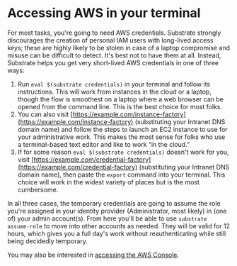 # Accessing AWS in your terminal

For most tasks, you're going to need AWS credentials. Substrate strongly discourages the creation of personal IAM users with long-lived access keys; these are highly likely to be stolen in case of a laptop compromise and misuse can be difficult to detect. It's best not to have them at all. Instead, Substrate helps you get very short-lived AWS credentials in one of three ways:

1. Run `eval $(substrate credentials)` in your terminal and follow its instructions. This will work from instances in the cloud or a laptop, though the flow is smoothest on a laptop where a web browser can be opened from the command line. This is the best choice for most folks.
2. You can also visit [https://example.com/instance-factory](https://example.com/instance-factory) (substituting your Intranet DNS domain name) and follow the steps to launch an EC2 instance to use for your administrative work. This makes the most sense for folks who use a terminal-based text editor and like to work “in the cloud.”
3. If for some reason `eval $(substrate credentials)` doesn't work for you, visit [https://example.com/credential-factory](https://example.com/credential-factory) (substituting your Intranet DNS domain name), then paste the `export` command into your terminal. This choice will work in the widest variety of places but is the most cumbersome.

In all three cases, the temporary credentials are going to assume the role you're assigned in your identity provider (Administrator, most likely) in (one of) your admin account(s). From here you'll be able to use `substrate assume-role` to move into other accounts as needed. They will be valid for 12 hours, which gives you a full day's work without reauthenticating while still being decidedly temporary.

You may also be interested in [accessing the AWS Console](accessing-the-aws-console.md).
